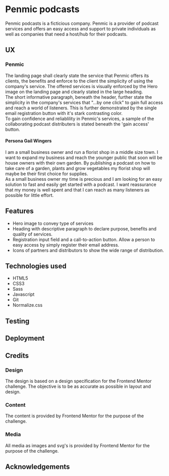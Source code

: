 # Penmic podcasts

Penmic podcasts is a ficticious company. Penmic is a provider of podcast services and offers an easy access and support to private individuals as well as companies that need a host/hub for their podcasts.

## UX

### Penmic

The landing page shall clearly state the service that Penmic offers its clients, the benefits and enforce to the client the simplicity of using the company's service. The offered services is visually enforced by the Hero image on the landing page and clearly stated in the large heading.<br>
The short informative paragraph, beneath the header, further state the simplicity in the company's services that "...by one click" to gain full access and reach a world of listeners. This is further demonstrated by the single email registration button with it's stark contrasting color.<br>
To gain confidence and reliablility in Penmic's services, a sample of the collaborating podcast distributers is stated beneath the 'gain access' button.

#### Persona Gail Wingers

I am a small business owner and run a florist shop in a middle size town. I want to expand my business and reach the younger public that soon will be house owners with their own garden. By publishing a podcast on how to take care of a garden, plants and grow vegetables my florist shop will maybe be their first choice for supplies.<br>
As a small business owner my time is precious and I am looking for an easy solution to fast and easily get started with a podcast. I want reassurance that my money is well spent and that I can reach as many listeners as possible for little effort.

## Features

- Hero image to convey type of services
- Heading with descriptive paragraph to declare purpose, benefits and quality of services.
- Registration input field and a call-to-action button. Allow a person to easy access by simply register their email address.
- Icons of partners and distributors to show the wide range of distribution.

## Technologies used

- HTML5
- CSS3
- Sass
- Javascript
- Git
- Normalize.css

## Testing

## Deployment

## Credits

### Design

The design is based on a design specification for the Frontend Mentor challenge. The objective is to be as accurate as possible in layout and design.

### Content

The content is provided by Frontend Mentor for the purpose of the challenge.

### Media

All media as images and svg's is provided by Frontend Mentor for the purpose of the challenge.

## Acknowledgements
